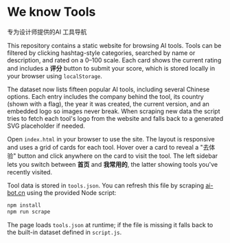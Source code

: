 # We know Tools

专为设计师提供的AI 工具导航

This repository contains a static website for browsing AI tools. Tools can be filtered by clicking hashtag-style categories, searched by name or description, and rated on a 0–100 scale. Each card shows the current rating and includes a **评分** button to submit your score, which is stored locally in your browser using `localStorage`.

The dataset now lists fifteen popular AI tools, including several Chinese options. Each entry includes the company behind the tool, its country (shown with a flag), the year it was created, the current version, and an embedded logo so images never break. When scraping new data the script tries to fetch each tool's logo from the website and falls back to a generated SVG placeholder if needed.

Open `index.html` in your browser to use the site. The layout is responsive and uses a grid of cards for each tool. Hover over a card to reveal a "去体验" button and click anywhere on the card to visit the tool. The left sidebar lets you switch between **首页** and **我常用的**, the latter showing tools you've recently visited.

Tool data is stored in `tools.json`. You can refresh this file by scraping [ai-bot.cn](https://ai-bot.cn) using the provided Node script:

```bash
npm install
npm run scrape
```

The page loads `tools.json` at runtime; if the file is missing it falls back to the built-in dataset defined in `script.js`.
